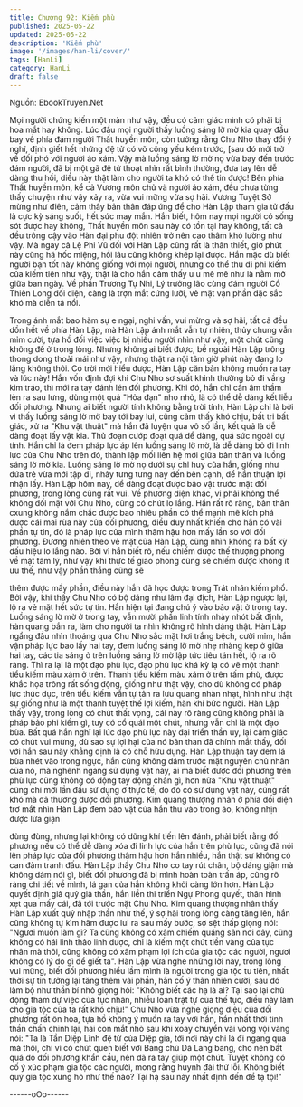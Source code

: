 ```yaml
---
title: Chương 92: Kiếm phù
published: 2025-05-22
updated: 2025-05-22
description: 'Kiếm phù'
image: '/images/han-li/cover/'
tags: [HanLi]
category: HanLi
draft: false
---
```


Nguồn: EbookTruyen.Net

Mọi người chứng kiến một màn như vậy, đều có cảm giác mình
có phải bị hoa mắt hay không.
Lúc đầu mọi người thấy luồng sáng lờ mờ kia quay đầu bay về
phía đám người Thất huyền môn, còn tưởng rằng Chu Nho thay
đổi ý nghĩ, định giết hết những đệ tử có võ công yếu kém trước,
[sau đó mới trở về đối phó với người áo xám.
Vậy mà luồng sáng lờ mờ nọ vừa bay đến trước đám người, đã bị
một gã đệ tử thoạt nhìn rất bình thường, đưa tay lên dễ dàng thu
hồi, diều này thật làm cho người ta khó có thể tin được!
Bên phía Thất huyền môn, kể cả Vương môn chủ và người áo
xám, đều chưa từng thấy chuyện như vậy xảy ra, vừa vui mừng
vừa sợ hãi.
Vương Tuyệt Sở mừng như điên, cảm thấy bản thân đáp ứng để
cho Hàn Lập tham gia tử đấu là cực kỳ sáng suốt, hết sức may
mắn. Hắn biết, hôm nay mọi người có sống sót được hay không,
Thất huyền môn sau này có tồn tại hay không, tất cả đều trông
cậy vào Hàn đại phu đột nhiên trở nên cao thâm khó lường như
vậy.
Mà ngay cả Lệ Phi Vũ đối với Hàn Lập cũng rất là thân thiết, giờ
phút này cũng há hốc miệng, hồi lâu cũng không khép lại được.
Hắn mặc dù biết người bạn tốt này không giống với mọi người,
nhưng có thể thu đi phi kiếm của kiếm tiên như vậy, thật là cho
hắn cảm thấy u u mê mê như là nằm mở giữa ban ngày.
Về phần Trương Tụ Nhi, Lý trưởng lão cùng đám người Cổ Thiên
Long đối diện, càng là trợn mắt cứng lưỡi, vẻ mặt vạn phần đặc
sắc khó mà diễn tả nổi.

Trong ánh mắt bao hàm sự e ngại, nghi vấn, vui mừng và sợ hãi,
tất cả đều dồn hết về phía Hàn Lập, mà Hàn Lập ánh mắt vẫn tự
nhiên, thủy chung vẫn mỉm cười, tựa hồ đối việc việc bị nhiều
người nhìn như vậy, một chút cũng không để ở trong lòng.
Nhưng không ai biết được, bề ngoài Hàn Lập trông thong dong
thoải mái như vậy, nhưng thật ra nội tâm giờ phút này đang lo
lắng không thôi.
Có trời mới hiểu được, Hàn Lập căn bản không muốn ra tay và
lúc này! Hắn vốn định đợi khi Chu Nho sơ suất khinh thường bỏ đi
vầng kim tráo, thì mới ra tay đánh lén đối phương. Khi đó, hắn chỉ
cần âm thầm lẻn ra sau lưng, dùng một quả "Hỏa đạn" nho nhỏ,
là có thể dễ dàng kết liễu đối phương.
Nhưng ai biết người tính không bằng trời tính, Hàn Lập chỉ là bởi
vì thấy luồng sáng lờ mờ bay tới bay lui, cũng cảm thấy khó chịu,
bất tri bất giác, xử ra "Khu vật thuật" mà hắn đã luyện qua vô số
lần, kết quả là dễ dàng đoạt lấy vật kia.
Thủ đoạn cướp đoạt quá dể dàng, quá sức ngoài dự tính. Hắn chỉ
là đem pháp lực áp lên luồng sáng lờ mờ, là dễ dàng bỏ đi linh
lực của Chu Nho trên đó, thành lập mối liên hệ mới giữa bản thân
và luồng sáng lờ mờ kia. Luồng sáng lờ mờ nọ dưới sự chỉ huy
của hắn, giống như đứa trẻ vừa mới tập đi, nhảy tưng tưng nay
đến bên cạnh, để hắn thuận lợi nhận lấy.
Hàn Lập hôm nay, dể dàng đoạt được bảo vật trước mặt đối
phương, trong lòng cũng rất vui. Về phương diện khác, vi phải
không thể không đối mặt với Chu Nho, cũng có chút lo lắng.
Hắn rất rõ ràng, bản thân cxung không nắm chắc được bao nhiêu
phần có thể mạnh mẽ kích phá được cái mai rùa này của đối
phương, điều duy nhất khiến cho hắn có vài phần tự tin, đó là
pháp lực của mình thâm hậu hơn mấy lần so với đối phương.
Đương nhiên theo vẻ mặt của Hàn Lập, cũng nhìn không ra bất
kỳ dấu hiệu lo lắng nào. Bởi vì hắn biết rõ, nếu chiếm được thế
thượng phong về mặt tâm lý, như vậy khi thực tế giao phong cũng
sẽ chiếm được không ít ưu thế, như vậy phần thắng cũng sẽ

thêm được mấy phần, điều này hắn đã học được trong Trát nhãn
kiếm phổ.
Bởi vậy, khi thấy Chu Nho có bộ dáng như lâm đại địch, Hàn Lập
ngược lại, lộ ra vẻ mặt hết sức tự tin.
Hắn hiện tại đang chú ý vào bảo vật ở trong tay. Luồng sáng lờ
mờ ở trong tay, vẫn mười phần linh tính nhảy nhót bất định, hàn
quang bắn ra, làm cho người ta nhìn không rõ hình dáng thật.
Hàn Lập ngẩng đầu nhìn thoáng qua Chu Nho sắc mặt hơi trắng
bệch, cười mỉm, hắn vận pháp lực bao lấy hai tay, đem luồng
sáng lờ mờ nhẹ nhàng kẹp ở giữa hai tay, các tia sáng ở trên
luồng sáng lờ mờ lập tức tiêu tán hết, lộ ra rõ ràng. Thì ra lại là
một đạo phù lục, đạo phù lục khá kỳ lạ có vẽ một thanh tiểu kiếm
màu xám ở trên.
Thanh tiểu kiếm màu xám ở trên tấm phù, được khắc họa trông
rất sống động, giống như thật vậy, cho dù không có pháp lực thúc
dục, trên tiểu kiếm vẫn tự tản ra lưu quang nhàn nhạt, hình như
thật sự giống như là một thanh tuyệt thế lợi kiếm, hàn khí bức
người.
Hàn Lập thấy vậy, trong lòng có chút thất vọng, cái này rõ ràng
cũng không phải là pháp bảo phi kiếm gì, tuy có cổ quái một chút,
nhưng vẫn chỉ là một đạo bùa.
Bất quá hắn nghĩ lại lúc đạo phù lục này đại triển thần uy, lại cảm
giác có chút vui mừng, dù sao sự lợi hại của nó bản than đã chính
mắt thấy, đối với hắn sau này khẳng định là có chỗ hữu dụng.
Hàn Lập thuận tay đem lá bùa nhét vào trong ngực, hắn cũng
không dám trước mặt nguyên chủ nhân của nó, mà nghênh
ngang sử dụng vật này, ai mà biết được đối phương trên phù lục
cũng không có động tay động chân gì, hơn nữa "Khu vật thuật"
cũng chỉ mới lần đầu sử dụng ở thực tế, do đó có sử dụng vật
này, cũng rất khó mà đả thương được đối phương.
Kim quang thượng nhân ở phía đối diện trơ mắt nhìn Hàn Lập
đem bảo vật của hắn thu vào trong áo, không nhịn được lửa giận

đùng đùng, nhưng lại không có dũng khí tiến lên đánh, phải biết
rằng đối phương nếu có thể dễ dàng xóa đi linh lực của hắn trên
phù lục, cũng đã nói lên pháp lực của đối phương thâm hậu hơn
hắn nhiều, hắn thật sự không có can đảm tranh đấu.
Hàn Lập thấy Chu Nho co tay rút chân, bộ dáng giận mà không
dám nói gì, biết đối phương đã bị mình hoàn toàn trấn áp, cũng rõ
ràng chi tiết về mình, lá gan của hắn không khỏi càng lớn hơn.
Hàn Lập quyết định giả quỷ giả thần, hắn liền thi triển Ngự Phong
quyết, thân hình xẹt qua mấy cái, đã tới trước mặt Chu Nho.
Kim quang thượng nhân thấy Hàn Lập xuất quỷ nhập thần như
thế, ý sợ hãi trong lòng càng tăng lên, hắn cũng không tự kìm
hãm được lui ra sau mấy bước, sợ sệt thấp giọng nói:
"Ngươi muốn làm gì? Ta cũng không có xâm chiếm quáng sản nơi
đây, cũng không có hái linh thảo linh dược, chỉ là kiếm một chút
tiền vàng của tục nhân mà thôi, cũng không có xâm phạm lợi ích
của gia tộc các người, ngươi không có lý do gì để giết ta".
Hàn Lập vừa nghe những lời này, trong lòng vui mừng, biết đối
phương hiểu lầm mình là người trong gia tộc tu tiên, nhất thời sự
tin tưởng lại tăng thêm vài phần, hắn cố ý thản nhiên cười, sau đó
làm bộ như thần bí nhỏ giọng hỏi: "Không biết các hạ là ai? Tại
sao lại chủ động tham dự việc của tục nhân, nhiễu loạn trật tự của
thế tục, điều này làm cho gia tộc của ta rất khó chịu!"
Chu Nho vừa nghe giọng điệu của đối phương rất ôn hòa, tựa hồ
không ý muốn ra tay với hắn, hắn nhất thời tinh thần chấn chỉnh
lại, hai con mắt nhỏ sau khi xoay chuyển vài vòng vội vàng nói:
"Ta là Tần Diệp Lĩnh đệ tử của Diệp gia, tới nơi này chỉ là đi ngang
qua mà thôi, chỉ vì có chút quen biết với Bang chủ Dã Lang bang,
cho nên bất quá do đối phương khẩn cầu, nên đã ra tay giúp một
chút. Tuyệt không có cố ý xúc phạm gia tộc các người, mong rằng
huynh đài thứ lỗi. Không biết quý gia tộc xưng hô như thế nào?
Tại hạ sau này nhất định đến để tạ tội!"

------oOo------
